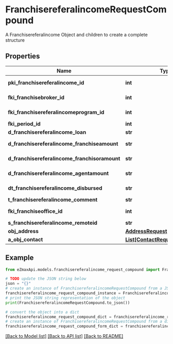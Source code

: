 # FranchisereferalincomeRequestCompound

A Franchisereferalincome Object and children to create a complete structure

## Properties

Name | Type | Description | Notes
------------ | ------------- | ------------- | -------------
**pki_franchisereferalincome_id** | **int** | The unique ID of the Franchisereferalincome | [optional] 
**fki_franchisebroker_id** | **int** | The unique ID of the Franchisebroker | 
**fki_franchisereferalincomeprogram_id** | **int** | The unique ID of the Franchisereferalincomeprogram | 
**fki_period_id** | **int** | The unique ID of the Period | 
**d_franchisereferalincome_loan** | **str** | The loan amount | 
**d_franchisereferalincome_franchiseamount** | **str** | The amount that will be given to the franchise | 
**d_franchisereferalincome_franchisoramount** | **str** | The amount that will be kept by the franchisor | 
**d_franchisereferalincome_agentamount** | **str** | The amount that will be given to the agent | 
**dt_franchisereferalincome_disbursed** | **str** | The date the amounts were disbursed | 
**t_franchisereferalincome_comment** | **str** | Comment about the transaction | 
**fki_franchiseoffice_id** | **int** | The unique ID of the Franchisereoffice | 
**s_franchisereferalincome_remoteid** | **str** |  | 
**obj_address** | [**AddressRequest**](AddressRequest.md) |  | [optional] 
**a_obj_contact** | [**List[ContactRequestCompound]**](ContactRequestCompound.md) |  | 

## Example

```python
from eZmaxApi.models.franchisereferalincome_request_compound import FranchisereferalincomeRequestCompound

# TODO update the JSON string below
json = "{}"
# create an instance of FranchisereferalincomeRequestCompound from a JSON string
franchisereferalincome_request_compound_instance = FranchisereferalincomeRequestCompound.from_json(json)
# print the JSON string representation of the object
print(FranchisereferalincomeRequestCompound.to_json())

# convert the object into a dict
franchisereferalincome_request_compound_dict = franchisereferalincome_request_compound_instance.to_dict()
# create an instance of FranchisereferalincomeRequestCompound from a dict
franchisereferalincome_request_compound_form_dict = franchisereferalincome_request_compound.from_dict(franchisereferalincome_request_compound_dict)
```
[[Back to Model list]](../README.md#documentation-for-models) [[Back to API list]](../README.md#documentation-for-api-endpoints) [[Back to README]](../README.md)


